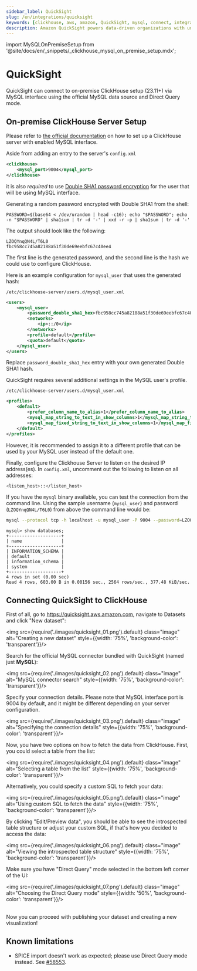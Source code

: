 ```yaml
---
sidebar_label: QuickSight
slug: /en/integrations/quicksight
keywords: [clickhouse, aws, amazon, QuickSight, mysql, connect, integrate, ui]
description: Amazon QuickSight powers data-driven organizations with unified business intelligence (BI).
---
```


import MySQLOnPremiseSetup from '@site/docs/en/_snippets/_clickhouse_mysql_on_premise_setup.mdx';

# QuickSight

QuickSight can connect to on-premise ClickHouse setup (23.11+) via MySQL interface using the official MySQL data source and Direct Query mode.

## On-premise ClickHouse Server Setup

Please refer to [the official documentation](https://clickhouse.com/docs/en/interfaces/mysql) on how to set up a ClickHouse server with enabled MySQL interface.

Aside from adding an entry to the server's `config.xml`

```xml
<clickhouse>
    <mysql_port>9004</mysql_port>
</clickhouse>
```

it is also _required_ to use [Double SHA1 password encryption](https://clickhouse.com/docs/en/operations/settings/settings-users#user-namepassword) for the user that will be using MySQL interface.

Generating a random password encrypted with Double SHA1 from the shell:

```shell
PASSWORD=$(base64 < /dev/urandom | head -c16); echo "$PASSWORD"; echo -n "$PASSWORD" | sha1sum | tr -d '-' | xxd -r -p | sha1sum | tr -d '-'
```

The output should look like the following:

```
LZOQYnqQN4L/T6L0
fbc958cc745a82188a51f30de69eebfc67c40ee4
```

The first line is the generated password, and the second line is the hash we could use to configure ClickHouse.

Here is an example configuration for `mysql_user` that uses the generated hash:

`/etc/clickhouse-server/users.d/mysql_user.xml`

```xml
<users>
    <mysql_user>
        <password_double_sha1_hex>fbc958cc745a82188a51f30de69eebfc67c40ee4</password_double_sha1_hex>
        <networks>
            <ip>::/0</ip>
        </networks>
        <profile>default</profile>
        <quota>default</quota>
    </mysql_user>
</users>
```

Replace `password_double_sha1_hex` entry with your own generated Double SHA1 hash.

QuickSight requires several additional settings in the MySQL user's profile.

`/etc/clickhouse-server/users.d/mysql_user.xml`

```xml
<profiles>
    <default>
        <prefer_column_name_to_alias>1</prefer_column_name_to_alias>
        <mysql_map_string_to_text_in_show_columns>1</mysql_map_string_to_text_in_show_columns>
        <mysql_map_fixed_string_to_text_in_show_columns>1</mysql_map_fixed_string_to_text_in_show_columns>
    </default>
</profiles>
```

However, it is recommended to assign it to a different profile that can be used by your MySQL user instead of the default one.

Finally, configure the Clickhouse Server to listen on the desired IP address(es). 
In `config.xml`, uncomment out the following to listen on all addresses:

```bash
<listen_host>::</listen_host> 
```

If you have the `mysql` binary available, you can test the connection from the command line.
Using the sample username (`mysql_user`) and password (`LZOQYnqQN4L/T6L0`) from above the command line would be:

```bash
mysql --protocol tcp -h localhost -u mysql_user -P 9004 --password=LZOQYnqQN4L/T6L0
```

```
mysql> show databases;
+--------------------+
| name               |
+--------------------+
| INFORMATION_SCHEMA |
| default            |
| information_schema |
| system             |
+--------------------+
4 rows in set (0.00 sec)
Read 4 rows, 603.00 B in 0.00156 sec., 2564 rows/sec., 377.48 KiB/sec.
```

## Connecting QuickSight to ClickHouse

First of all, go to https://quicksight.aws.amazon.com, navigate to Datasets and click "New dataset":

<img src={require('./images/quicksight_01.png').default} class="image" alt="Creating a new dataset" style={{width: '75%', 'background-color': 'transparent'}}/>
<br/>

Search for the official MySQL connector bundled with QuickSight (named just **MySQL**):

<img src={require('./images/quicksight_02.png').default} class="image" alt="MySQL connector search" style={{width: '75%', 'background-color': 'transparent'}}/>
<br/>

Specify your connection details. Please note that MySQL interface port is 9004 by default,
and it might be different depending on your server configuration.

<img src={require('./images/quicksight_03.png').default} class="image" alt="Specifying the connection details" style={{width: '75%', 'background-color': 'transparent'}}/>
<br/>

Now, you have two options on how to fetch the data from ClickHouse. First, you could select a table from the list:

<img src={require('./images/quicksight_04.png').default} class="image" alt="Selecting a table from the list" style={{width: '75%', 'background-color': 'transparent'}}/>
<br/>

Alternatively, you could specify a custom SQL to fetch your data:

<img src={require('./images/quicksight_05.png').default} class="image" alt="Using custom SQL to fetch the data" style={{width: '75%', 'background-color': 'transparent'}}/>
<br/>

By clicking "Edit/Preview data", you should be able to see the introspected table structure or adjust your custom SQL, if that's how you decided to access the data:

<img src={require('./images/quicksight_06.png').default} class="image" alt="Viewing the introspected table structure" style={{width: '75%', 'background-color': 'transparent'}}/>
<br/>

Make sure you have "Direct Query" mode selected in the bottom left corner of the UI:

<img src={require('./images/quicksight_07.png').default} class="image" alt="Choosing the Direct Query mode" style={{width: '50%', 'background-color': 'transparent'}}/>  
<br/>                                                                                                      

Now you can proceed with publishing your dataset and creating a new visualization! 

## Known limitations

- SPICE import doesn't work as expected; please use Direct Query mode instead. See [#58553](https://github.com/ClickHouse/ClickHouse/issues/58553).
